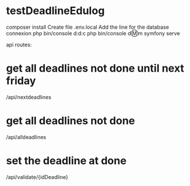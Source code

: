 # testDeadlineEdulog
composer install
Create file .env.local
  Add the line for the database connexion
php bin/console d:d:c
php bin/console d:m:m
symfony serve

api routes:
# get all deadlines not done until next friday
  /api/nextdeadlines
# get all deadlines not done
  /api/alldeadlines
# set the deadline at done
  /api/validate/{idDeadline}
